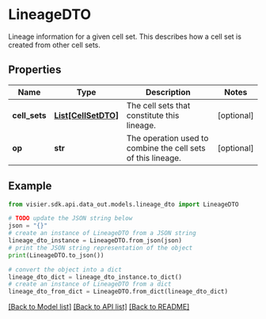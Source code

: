 # LineageDTO

Lineage information for a given cell set. This describes how a cell set is created from other cell sets.

## Properties

Name | Type | Description | Notes
------------ | ------------- | ------------- | -------------
**cell_sets** | [**List[CellSetDTO]**](CellSetDTO.md) | The cell sets that constitute this lineage. | [optional] 
**op** | **str** | The operation used to combine the cell sets of this lineage. | [optional] 

## Example

```python
from visier.sdk.api.data_out.models.lineage_dto import LineageDTO

# TODO update the JSON string below
json = "{}"
# create an instance of LineageDTO from a JSON string
lineage_dto_instance = LineageDTO.from_json(json)
# print the JSON string representation of the object
print(LineageDTO.to_json())

# convert the object into a dict
lineage_dto_dict = lineage_dto_instance.to_dict()
# create an instance of LineageDTO from a dict
lineage_dto_from_dict = LineageDTO.from_dict(lineage_dto_dict)
```
[[Back to Model list]](../README.md#documentation-for-models) [[Back to API list]](../README.md#documentation-for-api-endpoints) [[Back to README]](../README.md)


